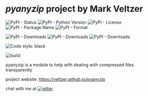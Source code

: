 
# *pyanyzip* project by Mark Veltzer

![PyPI - Status](https://img.shields.io/pypi/status/pyanyzip)
![PyPI - Python Version](https://img.shields.io/pypi/pyversions/pyanyzip)
![PyPI - License](https://img.shields.io/pypi/l/pyanyzip)
![PyPI - Package Name](https://img.shields.io/pypi/v/pyanyzip)
![PyPI - Format](https://img.shields.io/pypi/format/pyanyzip)

![PyPI - Downloads](https://img.shields.io/pypi/dd/pyanyzip)
![PyPI - Downloads](https://img.shields.io/pypi/dw/pyanyzip)
![PyPI - Downloads](https://img.shields.io/pypi/dm/pyanyzip)

![Code style: black](https://img.shields.io/badge/code%20style-black-000000.svg)

![build](https://github.com/veltzer/pyanyzip/workflows/build/badge.svg)

pyanyzip is a module to help with dealing with compressed files transparently

project website: https://veltzer.github.io/pyanyzip

chat with me at [![gitter](https://badges.gitter.im/Join%20Chat.svg)](https://gitter.im/veltzer/mark.veltzer)


